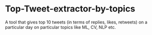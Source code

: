 # Top-Tweet-extractor-by-topics

A tool that gives top 10 tweets (in terms of replies, likes, retweets) on a particular day on particular topics like ML, CV, NLP etc.
